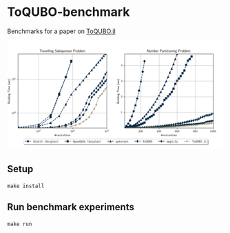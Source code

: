 # ToQUBO-benchmark

Benchmarks for a paper on [ToQUBO.jl](https://github.com/psrenergy/ToQUBO.jl)

<div align="center">
    <img src="./data/results.png" alt="Benchmark Results" width="700px">
</div>

## Setup
```
make install
```

## Run benchmark experiments

```
make run
```